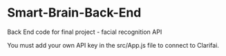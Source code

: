# Smart-Brain-Back-End
Back End code for final project - facial recognition API

You must add your own API key in the src/App.js file to connect to Clarifai.
